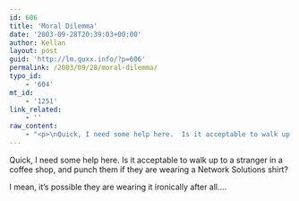 ```yaml
---
id: 606
title: 'Moral Dilemma'
date: '2003-09-28T20:39:03+00:00'
author: Kellan
layout: post
guid: 'http://lm.quxx.info/?p=606'
permalink: /2003/09/28/moral-dilemma/
typo_id:
    - '604'
mt_id:
    - '1251'
link_related:
    - ''
raw_content:
    - "<p>\nQuick, I need some help here.  Is it acceptable to walk up to a stranger in a coffee shop, and punch them if they are wearing a Network Solutions shirt?\n</p>\n<p>\nI mean, it\\'s possible they are wearing it ironically after all....\n</p>"
---
```


Quick, I need some help here. Is it acceptable to walk up to a stranger in a coffee shop, and punch them if they are wearing a Network Solutions shirt?

I mean, it’s possible they are wearing it ironically after all….